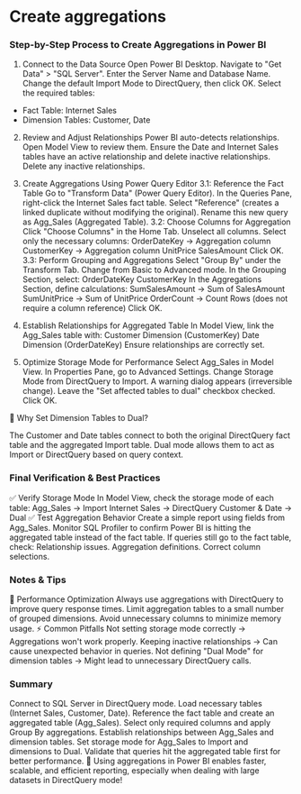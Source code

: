 # Create aggregations

### Step-by-Step Process to Create Aggregations in Power BI
1. Connect to the Data Source
Open Power BI Desktop.
Navigate to "Get Data" > "SQL Server".
Enter the Server Name and Database Name.
Change the default Import Mode to DirectQuery, then click OK.
Select the required tables:

- Fact Table: Internet Sales
- Dimension Tables: Customer, Date

2. Review and Adjust Relationships
Power BI auto-detects relationships.
Open Model View to review them.
Ensure the Date and Internet Sales tables have an active relationship and delete inactive relationships.
Delete any inactive relationships.

3. Create Aggregations Using Power Query Editor
3.1: Reference the Fact Table
Go to "Transform Data" (Power Query Editor).
In the Queries Pane, right-click the Internet Sales fact table.
Select "Reference" (creates a linked duplicate without modifying the original).
Rename this new query as Agg_Sales (Aggregated Table).
3.2: Choose Columns for Aggregation
Click "Choose Columns" in the Home Tab.
Unselect all columns.
Select only the necessary columns:
OrderDateKey -> Aggregation column
CustomerKey -> Aggregation column
UnitPrice
SalesAmount
Click OK.
3.3: Perform Grouping and Aggregations
Select "Group By" under the Transform Tab.
Change from Basic to Advanced mode.
In the Grouping Section, select:
OrderDateKey
CustomerKey
In the Aggregations Section, define calculations:
SumSalesAmount → Sum of SalesAmount
SumUnitPrice → Sum of UnitPrice
OrderCount → Count Rows (does not require a column reference)
Click OK.

4. Establish Relationships for Aggregated Table
In Model View, link the Agg_Sales table with:
Customer Dimension (CustomerKey)
Date Dimension (OrderDateKey)
Ensure relationships are correctly set.

5. Optimize Storage Mode for Performance
Select Agg_Sales in Model View.
In Properties Pane, go to Advanced Settings.
Change Storage Mode from DirectQuery to Import.
A warning dialog appears (irreversible change).
Leave the "Set affected tables to dual" checkbox checked.
Click OK.

📌 Why Set Dimension Tables to Dual?

The Customer and Date tables connect to both the original DirectQuery fact table and the aggregated Import table.
Dual mode allows them to act as Import or DirectQuery based on query context.

### Final Verification & Best Practices
✅ Verify Storage Mode
In Model View, check the storage mode of each table:
Agg_Sales → Import
Internet Sales → DirectQuery
Customer & Date → Dual
✅ Test Aggregation Behavior
Create a simple report using fields from Agg_Sales.
Monitor SQL Profiler to confirm Power BI is hitting the aggregated table instead of the fact table.
If queries still go to the fact table, check:
Relationship issues.
Aggregation definitions.
Correct column selections.

### Notes & Tips
🚀 Performance Optimization
Always use aggregations with DirectQuery to improve query response times.
Limit aggregation tables to a small number of grouped dimensions.
Avoid unnecessary columns to minimize memory usage.
⚡ Common Pitfalls
Not setting storage mode correctly → Aggregations won't work properly.
Keeping inactive relationships → Can cause unexpected behavior in queries.
Not defining "Dual Mode" for dimension tables → Might lead to unnecessary DirectQuery calls.

### Summary
Connect to SQL Server in DirectQuery mode.
Load necessary tables (Internet Sales, Customer, Date).
Reference the fact table and create an aggregated table (Agg_Sales).
Select only required columns and apply Group By aggregations.
Establish relationships between Agg_Sales and dimension tables.
Set storage mode for Agg_Sales to Import and dimensions to Dual.
Validate that queries hit the aggregated table first for better performance.
🚀 Using aggregations in Power BI enables faster, scalable, and efficient reporting, especially when dealing with large datasets in DirectQuery mode!